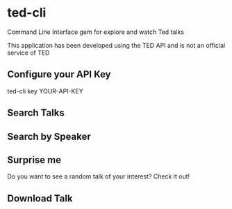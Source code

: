 # ted-cli
Command Line Interface gem for explore and watch Ted talks

This application has been developed using the TED API and is not an official service of TED

## Configure your API Key

ted-cli key YOUR-API-KEY

## Search Talks

## Search by Speaker

## Surprise me
Do you want to see a random talk of your interest? Check it out!

## Download Talk